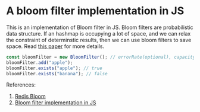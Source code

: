 # A bloom filter implementation in JS

This is an implementation of Bloom filter in JS. Bloom filters are probabilistic data structure.
If an hashmap is occupying a lot of space, and we can relax the constraint of determinstic results, then we can use bloom filters to save space. Read [this paper](https://dl.acm.org/doi/pdf/10.1145/362686.362692) for more details.

```js
const bloomFilter = new BloomFilter(); // errorRate(optional), capacity (optional)
bloomFilter.add("apple");
bloomFilter.exists("apple"); // true
bloomFilter.exists("banana"); // false
```

References:

1. [Redis Bloom](https://github.com/RedisBloom/RedisBloom/blob/master/deps/bloom/bloom.c#L100)
2. [Bloom filter implementation in JS](https://github.com/guyroyse/understanding-probabilistic-data-structures/blob/master/code/bloom-filter/javascript/bloom.js)

